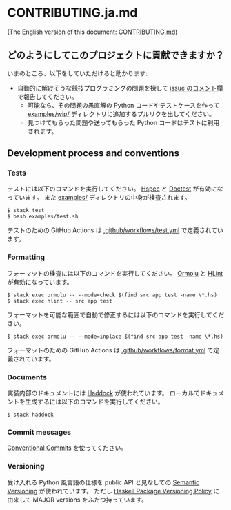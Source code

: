 # CONTRIBUTING.ja.md

(The English version of this document: [CONTRIBUTING.md](https://github.com/kmyk/Jikka/blob/master/CONTRIBUTING.md))


## どのようにしてこのプロジェクトに貢献できますか？

いまのところ、以下をしていただけると助かります:

-   自動的に解けそうな競技プログラミングの問題を探して [issue のコメント欄](https://github.com/kmyk/Jikka/issues/25)で報告してください。
    -   可能なら、その問題の愚直解の Python コードやテストケースを作って [examples/wip/](https://github.com/kmyk/Jikka/tree/master/examples/wip) ディレクトリに追加するプルリクを出してください。
    -   見つけてもらった問題や送ってもらった Python コードはテストに利用されます。


## Development process and conventions

### Tests

テストには以下のコマンドを実行してください。
[Hspec](https://hspec.github.io/) と [Doctest](https://hackage.haskell.org/package/doctest) が有効になっています。
また [examples/](https://github.com/kmyk/Jikka/tree/master/examples) ディレクトリの中身が検査されます。

``` console
$ stack test
$ bash examples/test.sh
```

テストのための GitHub Actions は [.github/workflows/test.yml](https://github.com/kmyk/Jikka/blob/master/.github/workflows/test.yml) で定義されています。

### Formatting

フォーマットの検査には以下のコマンドを実行してください。
[Ormolu](https://github.com/tweag/ormolu) と [HLint](https://github.com/ndmitchell/hlint) が有効になっています。

``` console
$ stack exec ormolu -- --mode=check $(find src app test -name \*.hs)
$ stack exec hlint -- src app test
```

フォーマットを可能な範囲で自動で修正するには以下のコマンドを実行してください。

``` console
$ stack exec ormolu -- --mode=inplace $(find src app test -name \*.hs)
```

フォーマットのための GitHub Actions は [.github/workflows/format.yml](https://github.com/kmyk/Jikka/blob/master/.github/workflows/format.yml) で定義されています。

### Documents

実装内部のドキュメントには [Haddock](https://www.haskell.org/haddock/) が使われています。
ローカルでドキュメントを生成するには以下のコマンドを実行してください。

``` console
$ stack haddock
```

### Commit messages

[Conventional Commits](https://www.conventionalcommits.org/ja/v1.0.0/) を使ってください。

### Versioning

受け入れる Python 風言語の仕様を public API と見なしての [Semantic Versioning](https://semver.org/lang/ja/) が使われています。
ただし [Haskell Package Versioning Policy](https://pvp.haskell.org/) に由来して MAJOR versions をふたつ持っています。
